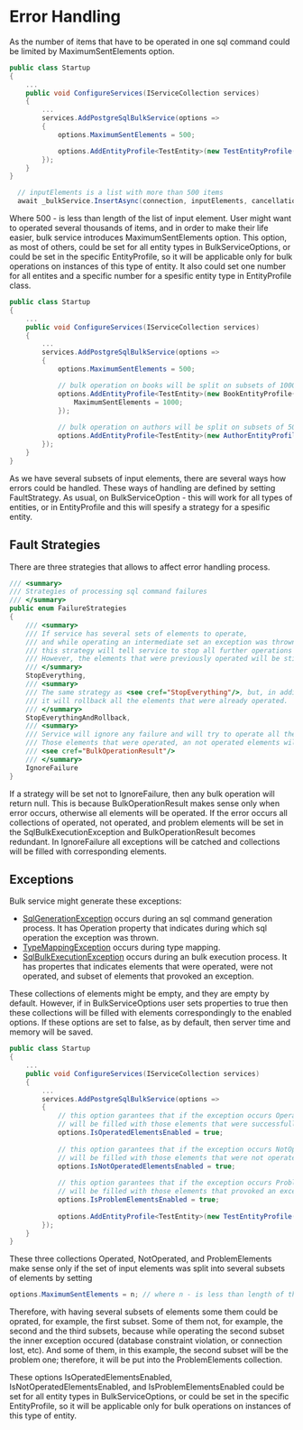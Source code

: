 # Error Handling #

As the number of items that have to be operated in one sql command could be limited by MaximumSentElements option.
```c#
public class Startup
{
    ...
    public void ConfigureServices(IServiceCollection services)
    {
        ...
        services.AddPostgreSqlBulkService(options =>
        {
            options.MaximumSentElements = 500; 

            options.AddEntityProfile<TestEntity>(new TestEntityProfile());
        });
    }
}
```
```c#
  // inputElements is a list with more than 500 items
  await _bulkService.InsertAsync(connection, inputElements, cancellationToken);
```

Where 500 - is less than length of the list of input element. 
User might want to operated several thousands of items, and in order to make their life easier, bulk service introduces 
MaximumSentElements option. This option, as most of others, could be set for all entity types in BulkServiceOptions, or 
could be set in the specific EntityProfile, so it will be applicable only for bulk operations on instances of this type of entity.
It also could set one number for all entites and a specific number for a spesific entity type in EntityProfile class.
```c#
public class Startup
{
    ...
    public void ConfigureServices(IServiceCollection services)
    {
        ...
        services.AddPostgreSqlBulkService(options =>
        {
            options.MaximumSentElements = 500; 

            // bulk operation on books will be split on subsets of 1000 items
            options.AddEntityProfile<TestEntity>(new BookEntityProfile{
                MaximumSentElements = 1000; 
            });
            
            // bulk operation on authors will be split on subsets of 500 items
            options.AddEntityProfile<TestEntity>(new AuthorEntityProfile());
        });
    }
}
```
As we have several subsets of input elements, there are several ways how errors could be handled. 
These ways of handling are defined by setting FaultStrategy. As usual, on BulkServiceOption - 
this will work for all types of entities, or in EntityProfile and this will spesify a strategy 
for a spesific entity.

## Fault Strategies ##

There are three strategies that allows to affect error handling process.
```c#
/// <summary>
/// Strategies of processing sql command failures
/// </summary>
public enum FailureStrategies
{
    /// <summary>
    /// If service has several sets of elements to operate,
    /// and while operating an intermediate set an exception was thrown,
    /// this strategy will tell service to stop all further operations and raise the exception higher.
    /// However, the elements that were previously operated will be still saved in the storage 
    /// </summary>
    StopEverything,
    /// <summary>
    /// The same strategy as <see cref="StopEverything"/>, but, in addition to it,
    /// it will rollback all the elements that were already operated. 
    /// </summary>
    StopEverythingAndRollback,
    /// <summary>
    /// Service will ignore any failure and will try to operate all the remaining subsets of elements.
    /// Those elements that were operated, an not operated elements will be returned in the result in 
    /// <see cref="BulkOperationResult"/> 
    /// </summary>
    IgnoreFailure
}
```

If a strategy will be set not to IgnoreFailure, then any bulk operation will return null. 
This is because BulkOperationResult makes sense only when error occurs, otherwise all elements will be operated. 
If the error occurs all collections of operated, not operated, and problem elements will be set in 
the SqlBulkExecutionException<TEntity> and BulkOperationResult becomes redundant.
In IgnoreFailure all exceptions will be catched and collections will be filled with corresponding elements.

## Exceptions ##

Bulk service might generate these exceptions: 
* [SqlGenerationException](../src/Hrimsoft.SqlBulk.PostgreSql/Exceptions/SqlGenerationException.cs) occurs during an sql command generation process. 
It has Operation property that indicates during which sql operation the exception was thrown.
* [TypeMappingException](../src/Hrimsoft.SqlBulk.PostgreSql/Exceptions/TypeMappingException.cs) occurs during type mapping.
* [SqlBulkExecutionException<TEntity>](../src/Hrimsoft.SqlBulk.PostgreSql/Exceptions/SqlBulkExecutionExceptionT.cs) occurs during an bulk execution process. 
It has propertes that indicates elements that were operated, were not operated, and subset of elements that provoked an exception.

These collections of elements might be empty, and they are empty by default. 
However, if in BulkServiceOptions user sets properties to true then these collections will be filled with elements correspondingly 
to the enabled options. If these options are set to false, as by default, then server time and memory will be saved.

```c#
public class Startup
{
    ...
    public void ConfigureServices(IServiceCollection services)
    {
        ...
        services.AddPostgreSqlBulkService(options =>
        {
            // this option garantees that if the exception occurs OperatedElements collection 
            // will be filled with those elements that were successfully operated.
            options.IsOperatedElementsEnabled = true;
            
            // this option garantees that if the exception occurs NotOperatedElements collection            
            // will be filled with those elements that were not operated.
            options.IsNotOperatedElementsEnabled = true;
            
            // this option garantees that if the exception occurs ProblemElements collection  
            // will be filled with those elements that provoked an exception.
            options.IsProblemElementsEnabled = true;
            
            options.AddEntityProfile<TestEntity>(new TestEntityProfile());
        });
    }
}
```
These three collections Operated, NotOperated, and ProblemElements make sense only 
if the set of input elements was split into several subsets of elements by setting 
```c#
options.MaximumSentElements = n; // where n - is less than length of the list of input element.
```
Therefore, with having several subsets of elements some them could be oprated, for example, the first subset.
Some of them not, for example, the second and the third subsets, because while operating the second subset 
the inner exception occured (database constraint violation, or connection lost, etc).
And some of them, in this example, the second subset will be the problem one; 
therefore, it will be put into the ProblemElements collection.

These options IsOperatedElementsEnabled, IsNotOperatedElementsEnabled, and IsProblemElementsEnabled could be set for all 
entity types in BulkServiceOptions, or could be set in the specific EntityProfile, so it will be applicable only 
for bulk operations on instances of this type of entity.
